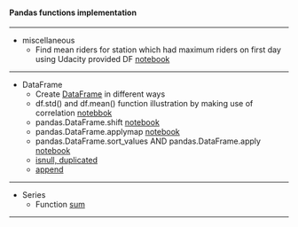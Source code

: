 #### Pandas functions implementation
---

 - miscellaneous
   - Find mean riders for station which had maximum riders on first day using Udacity provided DF [notebook](003_mean_riders_for_max_station.ipynb)
   
---
	
 - DataFrame
   - Create [DataFrame](001_DataFrame.ipynb) in different ways
   - df.std() and df.mean() function illustration by making use of correlation [notebbok](004_correlation.ipynb)
   - pandas.DataFrame.shift [notebook](005_shift.ipynb)
   - pandas.DataFrame.applymap [notebook](006_applymap.ipynb)
   - pandas.DataFrame.sort_values AND pandas.DataFrame.apply [notebook](007_apply_and_sort_values.ipynb)
   - [isnull, duplicated](../data_analysis_part_i/data_analysis_part_i.ipynb)
   - [append](009_append.ipynb)
---

 - Series
	- Function [sum](002_series.sum.ipynb)

---